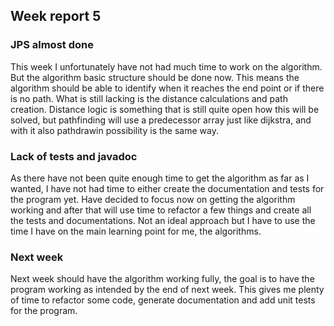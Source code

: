 ## Week report 5

### JPS almost done

This week I unfortunately have not had much time to work on the algorithm. But the algorithm basic structure should be done now. This means the algorithm should be able to identify when it reaches the end point or if there is no path. What is still lacking is the distance calculations and path creation. Distance logic is something that is still quite open how this will be solved, but pathfinding will use a predecessor array just like dijkstra, and with it also pathdrawin possibility is the same way.

### Lack of tests and javadoc

As there have not been quite enough time to get the algorithm as far as I wanted, I have not had time to either create the documentation and tests for the program yet. Have decided to focus now on getting the algorithm working and after that will use time to refactor a few things and create all the tests and documentations. Not an ideal approach but I have to use the time I have on the main learning point for me, the algorithms.

### Next week

Next week should have the algorithm working fully, the goal is to have the program working as intended by the end of next week. This gives me plenty of time to refactor some code, generate documentation and add unit tests for the program. 

